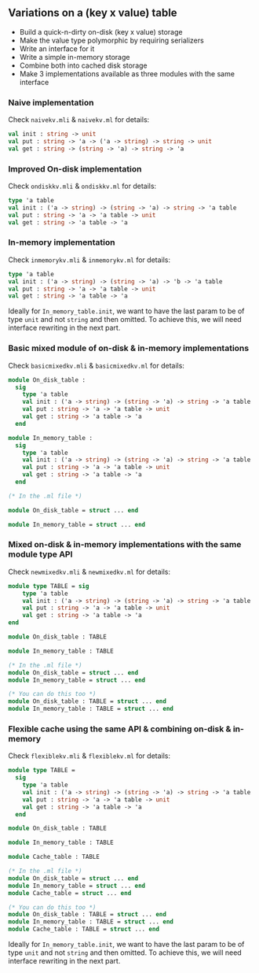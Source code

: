 ## Variations on a (key x value) table

* Build a quick-n-dirty on-disk (key x value) storage
* Make the value type polymorphic by requiring serializers
* Write an interface for it
* Write a simple in-memory storage
* Combine both into cached disk storage
* Make 3 implementations available as three modules with the same interface

### Naive implementation

Check `naivekv.mli` & `naivekv.ml` for details:

```ocaml
val init : string -> unit
val put : string -> 'a -> ('a -> string) -> string -> unit
val get : string -> (string -> 'a) -> string -> 'a
```

### Improved On-disk implementation

Check `ondiskkv.mli` & `ondiskkv.ml` for details:

```ocaml
type 'a table
val init : ('a -> string) -> (string -> 'a) -> string -> 'a table
val put : string -> 'a -> 'a table -> unit
val get : string -> 'a table -> 'a
```

### In-memory implementation

Check `inmemorykv.mli` & `inmemorykv.ml` for details:

```ocaml
type 'a table
val init : ('a -> string) -> (string -> 'a) -> 'b -> 'a table
val put : string -> 'a -> 'a table -> unit
val get : string -> 'a table -> 'a
```

Ideally for `In_memory_table.init`, we want to have the last param to be of type `unit` and not `string` and then omitted. To achieve this, we will need interface rewriting in the next part.

### Basic mixed module of on-disk & in-memory implementations

Check `basicmixedkv.mli` & `basicmixedkv.ml` for details:

```ocaml
module On_disk_table :
  sig
    type 'a table
    val init : ('a -> string) -> (string -> 'a) -> string -> 'a table
    val put : string -> 'a -> 'a table -> unit
    val get : string -> 'a table -> 'a
  end

module In_memory_table :
  sig
    type 'a table
    val init : ('a -> string) -> (string -> 'a) -> string -> 'a table
    val put : string -> 'a -> 'a table -> unit
    val get : string -> 'a table -> 'a
  end

(* In the .ml file *)

module On_disk_table = struct ... end

module In_memory_table = struct ... end

```

### Mixed on-disk & in-memory implementations with the same module type API

Check `newmixedkv.mli` & `newmixedkv.ml` for details:

```ocaml
module type TABLE = sig
    type 'a table
    val init : ('a -> string) -> (string -> 'a) -> string -> 'a table
    val put : string -> 'a -> 'a table -> unit
    val get : string -> 'a table -> 'a
end

module On_disk_table : TABLE

module In_memory_table : TABLE

(* In the .ml file *)
module On_disk_table = struct ... end
module In_memory_table = struct ... end

(* You can do this too *)
module On_disk_table : TABLE = struct ... end
module In_memory_table : TABLE = struct ... end
```

### Flexible cache using the same API & combining on-disk & in-memory

Check `flexiblekv.mli` & `flexiblekv.ml` for details:

```ocaml
module type TABLE =
  sig
    type 'a table
    val init : ('a -> string) -> (string -> 'a) -> string -> 'a table
    val put : string -> 'a -> 'a table -> unit
    val get : string -> 'a table -> 'a
  end

module On_disk_table : TABLE

module In_memory_table : TABLE

module Cache_table : TABLE

(* In the .ml file *)
module On_disk_table = struct ... end
module In_memory_table = struct ... end
module Cache_table = struct ... end

(* You can do this too *)
module On_disk_table : TABLE = struct ... end
module In_memory_table : TABLE = struct ... end
module Cache_table : TABLE = struct ... end
```

Ideally for `In_memory_table.init`, we want to have the last param to be of type `unit` and not `string` and then omitted. To achieve this, we will need interface rewriting in the next part.

